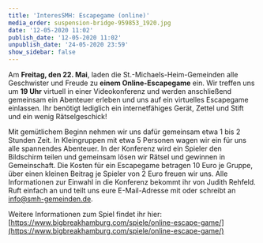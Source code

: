 ```yaml
---
title: 'InteresSMH: Escapegame (online)'
media_order: suspension-bridge-959853_1920.jpg
date: '12-05-2020 11:02'
publish_date: '12-05-2020 11:02'
unpublish_date: '24-05-2020 23:59'
show_sidebar: false
---
```


Am **Freitag, den 22. Mai**, laden die St.-Michaels-Heim-Gemeinden alle Geschwister und Freude zu **einem Online-Escapegame** ein. Wir treffen uns um **19 Uhr** virtuell in einer Videokonferenz und werden anschließend gemeinsam ein Abenteuer erleben und uns auf ein virtuelles Escapegame einlassen. Ihr benötigt lediglich ein internetfähiges Gerät, Zettel und Stift und ein wenig Rätselgeschick!

Mit gemütlichem Beginn nehmen wir uns dafür gemeinsam etwa 1 bis 2 Stunden Zeit. In Kleingruppen mit etwa 5 Personen wagen wir ein für uns alle spannendes Abenteuer. In der Konferenz wird ein Spieler den Bildschirm teilen und gemeinsam lösen wir Rätsel und gewinnen in Gemeinschaft. Die Kosten für ein Escapegame betragen 10 Euro je Gruppe, über einen kleinen Beitrag je Spieler von 2 Euro freuen wir uns. Alle Informationen zur Einwahl in die Konferenz bekommt ihr von Judith Rehfeld. Ruft einfach an und teilt uns eure E-Mail-Adresse mit oder schreibt an info@smh-gemeinden.de.

Weitere Informationen zum Spiel findet ihr hier: [https://www.bigbreakhamburg.com/spiele/online-escape-game/](https://www.bigbreakhamburg.com/spiele/online-escape-game/)